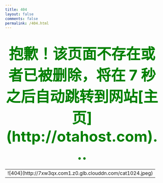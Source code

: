 ```yaml
---
title: 404
layout: false
comments: false
permalink: /404.html
---
```

<meta http-equiv="Content-Type" content="text/html; charset=utf-8">
<div align = center><h1><font color=green size=7>抱歉！该页面不存在或者已被删除，将在 <span id="wait">7</span> 秒之后自动跳转到网站[主页](http://otahost.com)...</font></h1></div> 
<script language="JavaScript">
function TimeLocation(href,elemId){
var elem = document.getElementById(elemId);
var interval = setInterval(function(){
        var time = --elem.innerHTML;
  if(time <= 0) {
   location.href = href;
   clearInterval(interval);
  }
},1000);
}
window.onload=function(){
TimeLocation('/','wait');
} 
function myrefresh()
{
window.location.reload();
}
setTimeout('myrefresh()',7000);
</script>


<table width="100%" height="100%" cellpadding="0" cellspacing="0">
<tr>
<td valign="middle" align="center">
![404](http://7xw3qx.com1.z0.glb.clouddn.com/cat1024.jpeg)
</td>
</tr>
</table>
